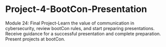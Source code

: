 # Project-4-BootCon-Presentation
Module 24: Final Project-Learn the value of communication in cybersecurity, review bootCon rules, and start preparing presentations. Receive guidance for a successful presentation and complete preparation. Present projects at bootCon.
